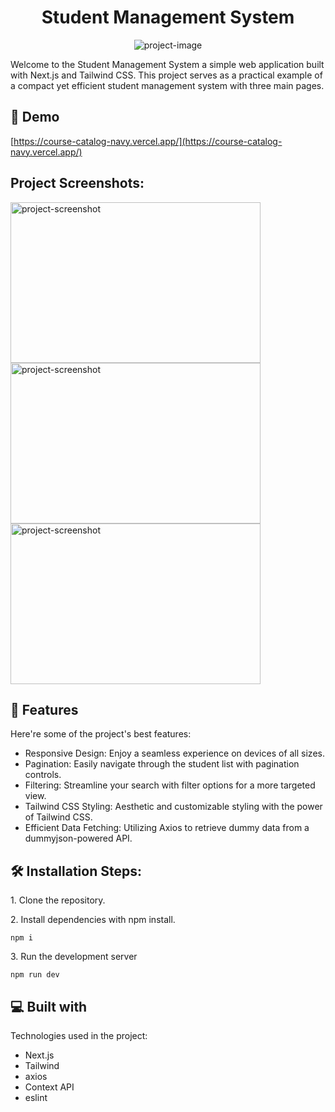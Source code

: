 <h1 align="center" id="title">Student Management System</h1>

<p align="center"><img src="https://socialify.git.ci/zorro-ftw/course-catalog/image?issues=1&amp;language=1&amp;name=1&amp;owner=1&amp;pulls=1&amp;stargazers=1&amp;theme=Light" alt="project-image"></p>

<p id="description">Welcome to the Student Management System a simple web application built with Next.js and Tailwind CSS. This project serves as a practical example of a compact yet efficient student management system with three main pages.</p>

<h2>🚀 Demo</h2>

[https://course-catalog-navy.vercel.app/](https://course-catalog-navy.vercel.app/)

<h2>Project Screenshots:</h2>

<img src="https://github.com/zorro-ftw/course-catalog/assets/86876940/0d2bad9f-21c9-4e9c-b31c-c0363552f66f" alt="project-screenshot" width="400" height="257/">
<img src="https://github.com/zorro-ftw/course-catalog/assets/86876940/de449f07-a742-4179-ac26-9b2ef2c640c1" alt="project-screenshot" width="400" height="257/">
<img src="https://github.com/zorro-ftw/course-catalog/assets/86876940/8224be3f-233f-4954-b7a4-de20f6070444" alt="project-screenshot" width="400" height="257/">

  
<h2>🧐 Features</h2>

Here're some of the project's best features:

*   Responsive Design: Enjoy a seamless experience on devices of all sizes.
*   Pagination: Easily navigate through the student list with pagination controls.
*   Filtering: Streamline your search with filter options for a more targeted view.
*   Tailwind CSS Styling: Aesthetic and customizable styling with the power of Tailwind CSS.
*   Efficient Data Fetching: Utilizing Axios to retrieve dummy data from a dummyjson-powered API.

<h2>🛠️ Installation Steps:</h2>

<p>1. Clone the repository.</p>

<p>2. Install dependencies with npm install.</p>

```
npm i
```

<p>3. Run the development server</p>

```
npm run dev
```

  
  
<h2>💻 Built with</h2>

Technologies used in the project:

*   Next.js
*   Tailwind
*   axios
*   Context API
*   eslint

  
